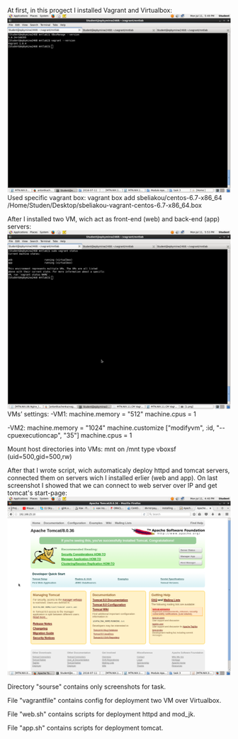 At first, in this progect I installed Vagrant and Virtualbox:
![alt text](https://github.com/antontkachenka/vagrant/blob/master/source/1.png "Pic 1")
Used specific vagrant box:
vagrant box add sbeliakou/centos-6.7-x86_64 /Home/Studen/Desktop/sbeliakou-vagrant-centos-6.7-x86_64.box

After I installed two VM, wich act as front-end (web) and back-end (app) servers:
![alt text](https://github.com/antontkachenka/vagrant/blob/master/source/2.png "Pic 2")
VMs’ settings:
 -VM1: 
 machine.memory = "512"
 machine.cpus = 1

 -VM2:
 machine.memory = "1024"
 machine.customize ["modifyvm", :id, "--cpuexecutioncap", "35"]
 machine.cpus = 1

 Mount host directories into VMs: 
 mnt on /mnt type vboxsf (uid=500,gid=500,rw)
 
After that I wrote script, wich automaticaly deploy httpd and tomcat servers, connected them on servers wich I installed erlier (web and app). On last screenshot I showed that we can connect to web server over IP and get tomcat's start-page: 
![alt text](https://github.com/antontkachenka/vagrant/blob/master/source/8.png "Pic 3")

Directory "sourse" contains only screenshots for task. 

File "vagrantfile" contains config for deployment two VM over Virtualbox.

File "web.sh" contains scripts for deployment httpd and mod_jk. 

File "app.sh" contains scripts for deployment tomcat.
